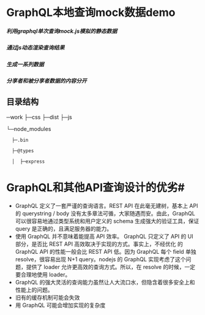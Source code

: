 # GraphQL本地查询mock数据demo #
##### 利用graphql单次查询mock.js模拟的静态数据

##### 通过js动态渲染查询结果

##### 生成一系列数据

##### 分享者和被分享者数据的内容分开


## 目录结构



─work 
  ├─css 
  ├─dist 
  ├─js 
  
  └─node_modules
  
      ├─.bin
      
      ├─@types
      
      │  ├─express



# GraphQL和其他API查询设计的优劣#

- GraphQL 定义了一套严谨的查询语言。REST API 在此毫无建树，基本上 API 的 querystring / body 没有太多章法可循，大家随遇而安。由此，GraphQL 可以很容易地通过类型系统和用户定义的 schema 生成强大的验证工具，保证 query 是正确的，且满足服务器的能力。
- 使用 GraphQL 并不意味着能提高 API 效率。
GraphQL 只定义了 API 的 UI 部分，是否比 REST API 高效取决于实现的方式。事实上，不经优化 的 GraphQL API 的性能一般会比 REST API 低。因为 GraphQL 每个 field 单独 resolve，很容易出现 N+1 query。nodejs 的 GraphQL 实现考虑了这个问题，提供了 loader 允许更高效的查询方式。所以，在 resolve 的时候，一定要合理地使用 loader。
- GraphQL 的强大灵活的查询能力虽然让人大流口水，但隐含着很多安全上和性能上的问题。
- 旧有的缓存机制可能会失效
- 用 GraphQL 可能会增加实现的复杂度
